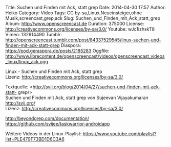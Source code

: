 Title: Suchen und Finden mit Ack, statt grep
Date: 2014-04-30 17:57
Author: Heiko
Category: Video
Tags: CC by-sa,Linux,Neueinsteiger,ohne Musik,screencast,grep,ack
Slug: Suchen_und_Finden_mit_Ack_statt_grep
Album: http://www.openscreencast.de
Duration: 375000
License: http://creativecommons.org/licenses/by-sa/3.0/
Youtube: wJc1izhskT8
Vimeo: 132914490
Tumblr: http://openscreencast.tumblr.com/post/84337529545/linux-suchen-und-finden-mit-ack-statt-grep
Diaspora: https://pod.geraspora.de/posts/2185283
Oggfile: http://www.librecontent.de/openscreencast/videos/openscreencast_videos_linux/linux_ack.ogg

Linux - Suchen und Finden mit Ack, statt grep  
Lizenz: <http://creativecommons.org/licenses/by-sa/3.0/>  
  
Textquelle: <http://svij.org/blog/2014/04/27/suchen-und-finden-mit-ack-statt-
grep/>  
Suchen und Finden mit Ack, statt grep von Sujeevan Vijayakumaran
<http://svij.org/>  
Lizenz: <http://creativecommons.org/licenses/by-sa/3.0/>  
  
<http://beyondgrep.com/documentation/>  
<https://github.com/svijee/taskwarrior-androidapp>  
  
Weitere Videos in der Linux-Playlist:
<https://www.youtube.com/playlist?list=PLE479F73BD1D6C3A6>  
  

